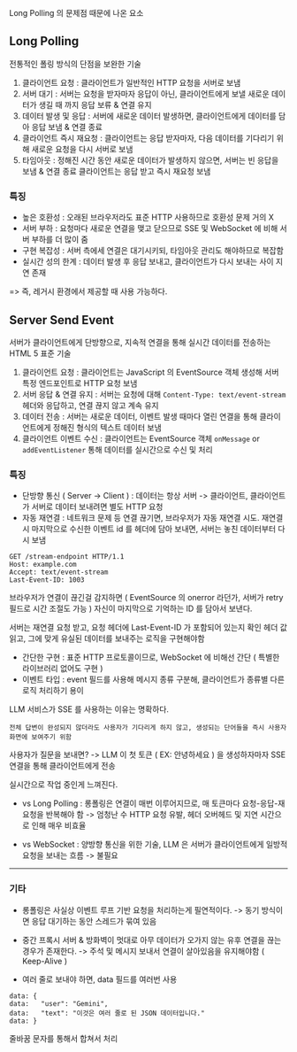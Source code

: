 Long Polling 의 문제점 때문에 나온 요소

## Long Polling

전통적인 폴링 방식의 단점을 보완한 기술

1. 클라이언트 요청 : 클라이언트가 일반적인 HTTP 요청을 서버로 보냄
2. 서버 대기 : 서버는 요청을 받자마자 응답이 아닌, 클라이언트에게 보낼 새로운 데이터가 생길 때 까지 응답 보류 & 연결 유지
3. 데이터 발생 및 응답 : 서버에 새로운 데이터 발생하면, 클라이언트에게 데이터를 담아 응답 보냄 & 연결 종료
4. 클라이언트 즉시 재요청 : 클라이언트는 응답 받자마자, 다음 데이터를 기다리기 위해 새로운 요청을 다시 서버로 보냄
5. 타임아웃 : 정해진 시간 동안 새로운 데이터가 발생하지 않으면, 서버는 빈 응답을 보냄 & 연결 종료
   클라이언트는 응답 받고 즉시 재요청 보냄

### 특징

- 높은 호환성 : 오래된 브라우저라도 표준 HTTP 사용하므로 호환성 문제 거의 X
- 서버 부하 : 요청마다 새로운 연결을 맺고 닫으므로 SSE 및 WebSocket 에 비해 서버 부하를 더 많이 줌
- 구현 복잡성 : 서버 측에세 연결은 대기시키되, 타임아웃 관리도 해야하므로 복잡함
- 실시간 성의 한계 : 데이터 발생 후 응답 보내고, 클라이언트가 다시 보내는 사이 지연 존재

=> 즉, 레거시 환경에서 제공할 때 사용 가능하다.

## Server Send Event

서버가 클라이언트에게 단방향으로, 지속적 연결을 통해 실시간 데이터를 전송하는 HTML 5 표준 기술

1. 클라이언트 요청 : 클라이언트는 JavaScript 의 EventSource 객체 생성해 서버 특정 엔드포인트로 HTTP 요청 보냄
2. 서버 응답 & 연결 유지 : 서버는 요청에 대해 `Content-Type: text/event-stream` 헤더와 응답하고, 연결 끊지 않고 계속 유지
3. 데이터 전송 : 서버는 새로운 데이터, 이벤트 발생 때마다 열린 연결을 통해 클라이언트에게 정해진 형식의 텍스트 데이터 보냄
4. 클라이언트 이벤트 수신 : 클라이언트는 EventSource 객체 `onMessage` or `addEventListener` 통해 데이터를 실시간으로 수신 및 처리

### 특징

- 단방향 통신 ( Server -> Client ) : 데이터는 항상 서버 -> 클라이언트, 클라이언트가 서버로 데이터 보내려면 별도 HTTP 요청
- 자동 재연결 : 네트워크 문제 등 연결 끊기면, 브라우저가 자동 재연결 시도.
  재연결 시 마지막으로 수신한 이벤트 id 를 헤더에 담아 보내면, 서버는 놓친 데이터부터 다시 보냄

```HTTP
GET /stream-endpoint HTTP/1.1
Host: example.com
Accept: text/event-stream
Last-Event-ID: 1003
```

브라우저가 연결이 끊긴걸 감지하면 ( EventSource 의 onerror 라던가, 서버가 retry 필드로 시간 조절도 가능 )
자신이 마지막으로 기억하는 ID 를 담아서 보낸다.

서버는 재연결 요청 받고, 요청 헤더에 Last-Event-ID 가 포함되어 있는지 확인
헤더 값 읽고, 그에 맞게 유실된 데이터를 보내주는 로직을 구현해야함

- 간단한 구현 : 표준 HTTP 프로토콜이므로, WebSocket 에 비해선 간단 ( 특별한 라이브러리 없어도 구현 )
- 이벤트 타입 : event 필드를 사용해 메시지 종류 구분해, 클라이언트가 종류별 다른 로직 처리하기 용이

LLM 서비스가 SSE 를 사용하는 이유는 명확하다.

`전체 답변이 완성되지 않더라도 사용자가 기다리게 하지 않고, 생성되는 단어들을 즉시 사용자 화면에 보여주기 위함`

사용자가 질문을 보내면?
-> LLM 이 첫 토큰 ( EX: 안녕하세요 ) 을 생성하자마자 SSE 연결을 통해 클라이언트에게 전송

실시간으로 작업 중인게 느껴진다.

- vs Long Polling : 롱폴링은 연결이 매번 이루어지므로, 매 토큰마다 요청-응답-재요청을 반복해야 함
  -> 엄청난 수 HTTP 요청 유발, 헤더 오버헤드 및 지연 시간으로 인해 매우 비효율

- vs WebSocket : 양방향 통신을 위한 기술, LLM 은 서버가 클라이언트에게 일방적 요청을 보내는 흐름
  -> 불필요

---

### 기타

- 롱폴링은 사실상 이벤트 루프 기반 요청을 처리하는게 필연적이다.
  -> 동기 방식이면 응답 대기하는 동안 스레드가 묶여 있음

- 중간 프록시 서버 & 방화벽이 멋대로 아무 데이터가 오가지 않는 유후 연결을 끊는 경우가 존재한다.
  -> 주석 및 메시지 보내서 연결이 살아있음을 유지해야함 ( Keep-Alive )

- 여러 줄로 보내야 하면, data 필드를 여러번 사용

```
data: {
data:   "user": "Gemini",
data:   "text": "이것은 여러 줄로 된 JSON 데이터입니다."
data: }
```

줄바꿈 문자를 통해서 합쳐서 처리

